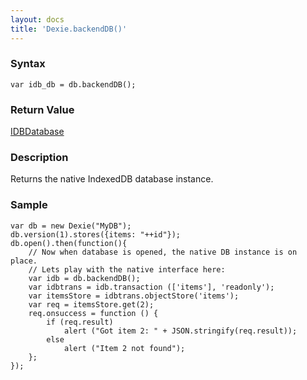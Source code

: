 ```yaml
---
layout: docs
title: 'Dexie.backendDB()'
---
```


### Syntax

    var idb_db = db.backendDB();

### Return Value

[IDBDatabase](https://developer.mozilla.org/en-US/docs/Web/API/IDBDatabase)

### Description

Returns the native IndexedDB database instance. 

### Sample

    var db = new Dexie("MyDB");
    db.version(1).stores({items: "++id"});
    db.open().then(function(){
        // Now when database is opened, the native DB instance is on place.
        // Lets play with the native interface here:
        var idb = db.backendDB();
        var idbtrans = idb.transaction (['items'], 'readonly');
        var itemsStore = idbtrans.objectStore('items');
        var req = itemsStore.get(2);
        req.onsuccess = function () {
            if (req.result)
                alert ("Got item 2: " + JSON.stringify(req.result));
            else
                alert ("Item 2 not found");
        };
    });

